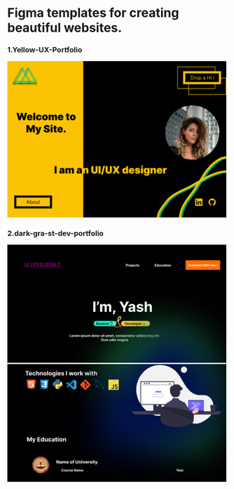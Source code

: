 <h1>Figma templates for creating beautiful websites.</h1>

<h3>1.Yellow-UX-Portfolio</h3>
<img src="https://github.com/yashkc2025/Website-templates/blob/main/yellow-port/yellow-UX-portfolio.png" width=500px, height="auto">


<h3>2.dark-gra-st-dev-portfolio</h3>
<img src="https://github.com/yashkc2025/Website-templates/blob/main/dark-gra-st-dev-portfolio/1.png" width=500px, height="auto"><img src="https://github.com/yashkc2025/Website-templates/blob/main/dark-gra-st-dev-portfolio/2.png" width=500px, height="auto">
